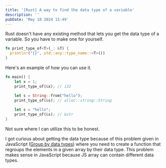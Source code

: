 ```yaml
---
title: '[Rust] A way to find the data type of a variable'
description: ''
pubDate: 'May 18 2024 15:49'
---
```



Rust doesn't have any existing method that lets you get the data type of a variable. So you have to make one for yourself.
```rust
fn print_type_of<T>(_: &T) { 
  println!("{}", std::any::type_name::<T>())
}
```

Here's an example of how you can use it.
```rust
fn main() {
    let x = 1;
    print_type_of(&x); // i32

    let s = String::from("hello");
    print_type_of(&s); // alloc::string::String
    
    let s = "hello";
    print_type_of(&s); // &str
}
```

Not sure where I can utilize this to be honest. 

I got curious about getting the data type because of this problem given in JavaScript ([Group by data types](/notes/group_by_data_types)) where you need to create a function that regroups the elements in a given array by their data type. This problem makes sense in JavaScript because JS array can contain different data types. 